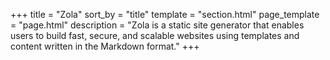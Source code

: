 +++
title = "Zola"
sort_by = "title"
template = "section.html"
page_template = "page.html"
description = "Zola is a static site generator that enables users to build fast, secure, and scalable websites using templates and content written in the Markdown format."
+++
